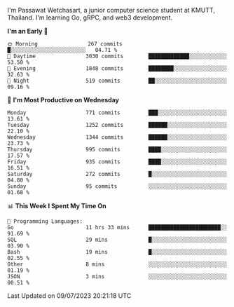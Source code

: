 
I'm Passawat Wetchasart, a junior computer science student at KMUTT, Thailand. I'm learning Go, gRPC, and web3 development.



<!--START_SECTION:waka-->
**I'm an Early 🐤** 

```text
🌞 Morning                267 commits         █░░░░░░░░░░░░░░░░░░░░░░░░   04.71 % 
🌆 Daytime                3030 commits        █████████████░░░░░░░░░░░░   53.50 % 
🌃 Evening                1848 commits        ████████░░░░░░░░░░░░░░░░░   32.63 % 
🌙 Night                  519 commits         ██░░░░░░░░░░░░░░░░░░░░░░░   09.16 % 
```
📅 **I'm Most Productive on Wednesday** 

```text
Monday                   771 commits         ███░░░░░░░░░░░░░░░░░░░░░░   13.61 % 
Tuesday                  1252 commits        ██████░░░░░░░░░░░░░░░░░░░   22.10 % 
Wednesday                1344 commits        ██████░░░░░░░░░░░░░░░░░░░   23.73 % 
Thursday                 995 commits         ████░░░░░░░░░░░░░░░░░░░░░   17.57 % 
Friday                   935 commits         ████░░░░░░░░░░░░░░░░░░░░░   16.51 % 
Saturday                 272 commits         █░░░░░░░░░░░░░░░░░░░░░░░░   04.80 % 
Sunday                   95 commits          ░░░░░░░░░░░░░░░░░░░░░░░░░   01.68 % 
```


📊 **This Week I Spent My Time On** 

```text
💬 Programming Languages: 
Go                       11 hrs 33 mins      ███████████████████████░░   91.69 % 
SQL                      29 mins             █░░░░░░░░░░░░░░░░░░░░░░░░   03.90 % 
Bash                     19 mins             █░░░░░░░░░░░░░░░░░░░░░░░░   02.55 % 
Other                    8 mins              ░░░░░░░░░░░░░░░░░░░░░░░░░   01.19 % 
JSON                     3 mins              ░░░░░░░░░░░░░░░░░░░░░░░░░   00.51 % 
```


 Last Updated on 09/07/2023 20:21:18 UTC
<!--END_SECTION:waka-->

<!--
**markpassawat/markpassawat** is a ✨ _special_ ✨ repository because its `README.md` (this file) appears on your GitHub profile.

Here are some ideas to get you started:

- 🔭 I’m currently working on ...
- 🌱 I’m currently learning ...
- 👯 I’m looking to collaborate on ...
- 🤔 I’m looking for help with ...
- 💬 Ask me about ...
- 📫 How to reach me: ...
- 😄 Pronouns: He/Him
- ⚡ Fun fact: ...
-->
